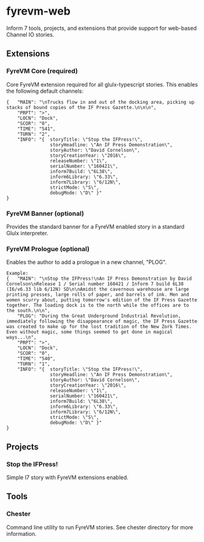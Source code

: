 # fyrevm-web

Inform 7 tools, projects, and extensions that provide support for web-based Channel IO stories.

## Extensions

### FyreVM Core (required)

Core FyreVM extension required for all glulx-typescript stories. This enables the following default channels:

    {   "MAIN": "\nTrucks flow in and out of the docking area, picking up stacks of bound copies of the IF Press Gazette.\n\n\n",
        "PRPT": ">",
        "LOCN": "Dock",
        "SCOR": "0",
        "TIME": "541",
        "TURN": "2",
        "INFO": "{  storyTitle: \"Stop the IFPress!\",
                    storyHeadline: \"An IF Press Demonstration\",
                    storyAuthor: \"David Cornelson\",
                    storyCreationYear: \"2016\",
                    releaseNumber: \"1\",
                    serialNumber: \"160421\",
                    inform7Build: \"6L38\",
                    inform6Library: \"6.33\",
                    inform7Library: \"6/12N\",
                    strictMode: \"S\",
                    debugMode: \"D\" }"
    }

### FyreVM Banner (optional)

Provides the standard banner for a FyreVM enabled story in a standard Glulx interpreter.

### FyreVM Prologue (optional)

Enables the author to add a prologue in a new channel, "PLOG".

    Example:
    {   "MAIN": "\nStop the IFPress!\nAn IF Press Demonstration by David Cornelson\nRelease 1 / Serial number 160421 / Inform 7 build 6L38 (I6/v6.33 lib 6/12N) SD\n\nAmidst the cavernous warehouse are large printing presses, large rolls of paper, and barrels of ink. Men and women scurry about, putting tomorrow's edition of the IF Press Gazette together. The loading dock is to the north while the offices are to the south.\n\n",
        "PLOG": "During the Great Underground Industrial Revolution, immediately following the disappearance of magic, the IF Press Gazette was created to make up for the lost tradition of the New Zork Times. Even without magic, some things seemed to get done in magical ways...\n",
        "PRPT": ">",
        "LOCN": "Dock",
        "SCOR": "0",
        "TIME": "540",
        "TURN": "1",
        "INFO": "{  storyTitle: \"Stop the IFPress!\",
                    storyHeadline: \"An IF Press Demonstration\",
                    storyAuthor: \"David Cornelson\",
                    storyCreationYear: \"2016\",
                    releaseNumber: \"1\",
                    serialNumber: \"160421\",
                    inform7Build: \"6L38\",
                    inform6Library: \"6.33\",
                    inform7Library: \"6/12N\",
                    strictMode: \"S\",
                    debugMode: \"D\" }"
    }

## Projects

### Stop the IFPress!

Simple I7 story with FyreVM extensions enabled.

## Tools

### Chester

Command line utility to run FyreVM stories. See chester directory for more information.